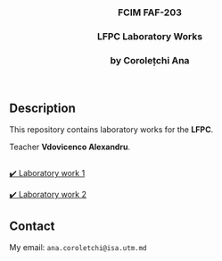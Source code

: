 <h3 align="center">FCIM FAF-203</h3>
  <div align="center">
    <h3>LFPC Laboratory Works</h3>
    <h3>by Corolețchi Ana</h3>
  <br/>
  </div>

 
## Description

This repository contains laboratory works for the **LFPC**.

Teacher **Vdovicenco Alexandru**.

##
[:heavy_check_mark: Laboratory work 1](https://github.com/Gumball007/LFPC-labs/tree/main/lab1)

[:heavy_check_mark: Laboratory work 2](https://github.com/Gumball007/LFPC-labs/tree/main/lab2)

## Contact

My email: `ana.coroletchi@isa.utm.md`
